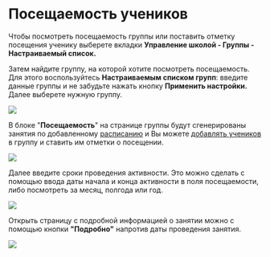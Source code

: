 # Посещаемость учеников

Чтобы посмотреть посещаемость группы или поставить отметку посещения ученику выберете вкладки **Управление школой - Группы - Настраиваемый список.**&#x20;

Затем найдите группу, на которой хотите посмотреть посещаемость. Для этого воспользуйтесь **Настраиваемым списком групп**: введите данные группы и не забудьте нажать кнопку **Применить настройки.** Далее выберете нужную группу.

![](<../../../.gitbook/assets/Screenshot\_270 (1).png>)

В блоке "**Посещаемость**" на странице группы будут сгенерированы занятия по добавленному [расписанию](dobavlenie-grupp.md) и Вы можете [добавлять учеников](../../../ucheniki.md) в группу и ставить им отметки о посещении.

![](../../../.gitbook/assets/Screenshot\_264.png)

Далее введите сроки проведения активности. Это можно сделать с помощью ввода даты начала и конца активности в поля посещаемости, либо посмотреть за месяц, полгода или год.

![](../../../.gitbook/assets/Screenshot\_272.png)

Открыть страницу с подробной информацией о занятии можно с помощью кнопки **"Подробно"** напротив даты проведения занятия.

![](../../../.gitbook/assets/Screenshot\_273.png)

